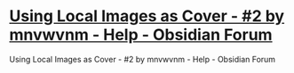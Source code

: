 # [Using Local Images as Cover - #2 by mnvwvnm - Help - Obsidian Forum](https://forum.obsidian.md/t/using-local-images-as-cover/23237/2?u=gibson)
Using Local Images as Cover - #2 by mnvwvnm - Help - Obsidian Forum

![Obsidian Forum](data:image/svg;base64,R0lGODlhAQABAIAAAAAAAP///yH5BAEAAAAALAAAAAABAAEAAAIBRAA7)